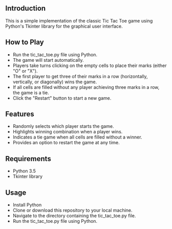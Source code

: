 ## Introduction
This is a simple implementation of the classic Tic Tac Toe game using Python's Tkinter library for the graphical user interface.


## How to Play
- Run the tic_tac_toe.py file using Python.
- The game will start automatically.
- Players take turns clicking on the empty cells to place their marks (either "O" or "X").
- The first player to get three of their marks in a row (horizontally, vertically, or diagonally) wins the game.
- If all cells are filled without any player achieving three marks in a row, the game is a tie.
- Click the "Restart" button to start a new game.


## Features
- Randomly selects which player starts the game.
- Highlights winning combination when a player wins.
- Indicates a tie game when all cells are filled without a winner.
- Provides an option to restart the game at any time.


## Requirements
- Python 3.5
- Tkinter library 


## Usage
- Install Python 
- Clone or download this repository to your local machine.
- Navigate to the directory containing the tic_tac_toe.py file.
- Run the tic_tac_toe.py file using Python.

